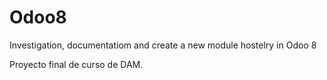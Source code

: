 # Odoo8
Investigation, documentatiom and create a new module hostelry in Odoo 8

Proyecto final de curso de DAM.
